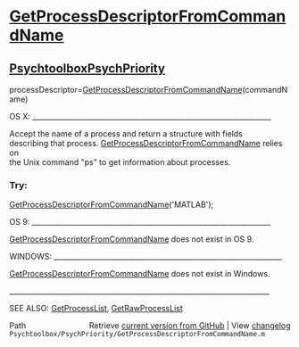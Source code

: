 # [GetProcessDescriptorFromCommandName](GetProcessDescriptorFromCommandName)
## [Psychtoolbox](Psychtoolbox)[PsychPriority](PsychPriority)

processDescriptor=[GetProcessDescriptorFromCommandName](GetProcessDescriptorFromCommandName)(commandName)  
  
OS X: \_\_\_\_\_\_\_\_\_\_\_\_\_\_\_\_\_\_\_\_\_\_\_\_\_\_\_\_\_\_\_\_\_\_\_\_\_\_\_\_\_\_\_\_\_\_\_\_\_\_\_\_\_\_\_\_\_\_\_\_\_\_\_\_\_\_\_  
  
Accept the name of a process and return a structure with fields  
describing that process.  [GetProcessDescriptorFromCommandName](GetProcessDescriptorFromCommandName) relies on  
the Unix command "ps" to get information about processes.  
  
### Try:  
  
  [GetProcessDescriptorFromCommandName](GetProcessDescriptorFromCommandName)('MATLAB');  
  
OS 9: \_\_\_\_\_\_\_\_\_\_\_\_\_\_\_\_\_\_\_\_\_\_\_\_\_\_\_\_\_\_\_\_\_\_\_\_\_\_\_\_\_\_\_\_\_\_\_\_\_\_\_\_\_\_\_\_\_\_\_\_\_\_\_\_\_\_\_  
  
[GetProcessDescriptorFromCommandName](GetProcessDescriptorFromCommandName) does not exist in OS 9.   
  
WINDOWS: \_\_\_\_\_\_\_\_\_\_\_\_\_\_\_\_\_\_\_\_\_\_\_\_\_\_\_\_\_\_\_\_\_\_\_\_\_\_\_\_\_\_\_\_\_\_\_\_\_\_\_\_\_\_\_\_\_\_\_\_\_\_\_\_  
  
[GetProcessDescriptorFromCommandName](GetProcessDescriptorFromCommandName) does not exist in Windows.  
  
\_\_\_\_\_\_\_\_\_\_\_\_\_\_\_\_\_\_\_\_\_\_\_\_\_\_\_\_\_\_\_\_\_\_\_\_\_\_\_\_\_\_\_\_\_\_\_\_\_\_\_\_\_\_\_\_\_\_\_\_\_\_\_\_\_\_\_\_\_\_\_\_\_  
  
SEE ALSO: [GetProcessList](GetProcessList), [GetRawProcessList](GetRawProcessList)  




<div class="code_header" style="text-align:right;">
  <span style="float:left;">Path&nbsp;&nbsp;</span> <span class="counter">Retrieve <a href=
  "https://raw.github.com/Psychtoolbox-3/Psychtoolbox-3/beta/Psychtoolbox/PsychPriority/GetProcessDescriptorFromCommandName.m">current version from GitHub</a> | View <a href=
  "https://github.com/Psychtoolbox-3/Psychtoolbox-3/commits/beta/Psychtoolbox/PsychPriority/GetProcessDescriptorFromCommandName.m">changelog</a></span>
</div>
<div class="code">
  <code>Psychtoolbox/PsychPriority/GetProcessDescriptorFromCommandName.m</code>
</div>

